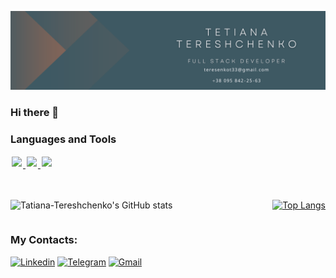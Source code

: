 ![Header](https://github.com/Tatiana-Tereshchenko/Tatiana-Tereshchenko/blob/main/assets/Beige%20Modern%20Elegant%20Personal%20LinkedIn%20Banner.png)
### Hi there 👋
### Languages and Tools
<div>
  <a href="https://skillicons.dev" target="_blank">
    <img src="https://skillicons.dev/icons?i=html,css,js,react" style="display: inline-block; margin: 2px;" />
    <img src="https://skillicons.dev/icons?i=redux,nodejs" style="display: inline-block; margin: 2px;" />
    <img src="https://skillicons.dev/icons?i=styledcomponents,git,github,vscode" style="display: inline-block; margin: 2px;" />
  </a>
</div>
<br/>
<br/>
<div style="display: flex; flex-direction: row; align-items: flex-start; justify-content: space-between; width: 100%;">

![Tatiana-Tereshchenko's GitHub stats](https://github-readme-stats.vercel.app/api?username=Tatiana-Tereshchenko&show_icons=true&theme=transparent)


[![Top Langs](https://github-readme-stats.vercel.app/api/top-langs/?username=Tatiana-Tereshchenko)](https://github.com/Tatiana-Tereshchenko/github-readme-stats)

</div>

### My Contacts:
[![Linkedin](https://img.shields.io/badge/LinkedIn-0077B5?style=for-the-badge&logo=linkedin&logoColor=white)](https://www.linkedin.com/in/tetianatereshchenko/) 
[![Telegram](https://img.shields.io/badge/Telegram-2CA5E0?style=for-the-badge&logo=telegram&logoColor=white)](https://t.me/TereshchenkoTetiana) 
[![Gmail](https://img.shields.io/badge/Gmail-D14836?style=for-the-badge&logo=gmail&logoColor=white)](mailto:teresenkot33@gmail.com)
<!--
**Tatiana-Tereshchenko/Tatiana-Tereshchenko** is a ✨ _special_ ✨ repository because its `README.md` (this file) appears on your GitHub profile.

Here are some ideas to get you started:

- 🔭 I’m currently working on ...
- 🌱 I’m currently learning ...
- 👯 I’m looking to collaborate on ...
- 🤔 I’m looking for help with ...
- 💬 Ask me about ...
- 📫 How to reach me: ...
- 😄 Pronouns: ...
- ⚡ Fun fact: ...
-->
